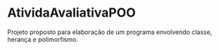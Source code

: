 # AtividaAvaliativaPOO

Projeto proposto para elaboração de um programa envolvendo classe, herança e polimorfismo.